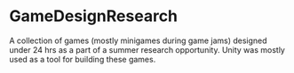 # GameDesignResearch
A collection of games (mostly minigames during game jams) designed under 24 hrs as a part of a summer research opportunity. Unity was mostly used as a tool for building these games. 
